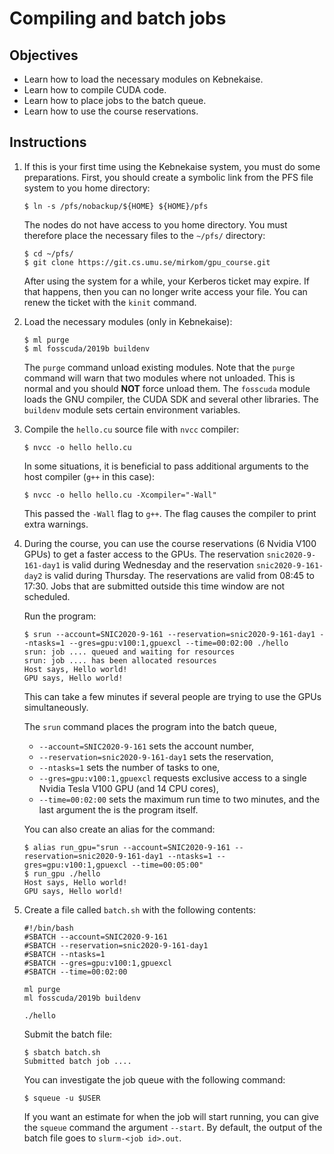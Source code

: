 # Compiling and batch jobs

## Objectives

 - Learn how to load the necessary modules on Kebnekaise.
 - Learn how to compile CUDA code.
 - Learn how to place jobs to the batch queue.
 - Learn how to use the course reservations.

## Instructions

 1. If this is your first time using the Kebnekaise system, you must do some
    preparations. First, you should create a symbolic link from the PFS file
    system to you home directory:
    
    ```
    $ ln -s /pfs/nobackup/${HOME} ${HOME}/pfs
    ```
    
    The nodes do not have access to you home directory. You must therefore place
    the necessary files to the `~/pfs/` directory:
    
    ```
    $ cd ~/pfs/
    $ git clone https://git.cs.umu.se/mirkom/gpu_course.git
    ```
    
    After using the system for a while, your Kerberos ticket may expire. If that
    happens, then you can no longer write access your file. You can renew the
    ticket with the `kinit` command.

 2. Load the necessary modules (only in Kebnekaise):
 
    ```
    $ ml purge
    $ ml fosscuda/2019b buildenv
    ```
    
    The `purge` command unload existing modules. Note that the `purge` command
    will warn that two modules where not unloaded. This is normal and you should
    **NOT** force unload them. The `fosscuda` module loads the GNU compiler,
    the CUDA SDK and several other libraries. The `buildenv` module sets certain
    environment variables.

 3. Compile the `hello.cu` source file with `nvcc` compiler:
 
    ```
    $ nvcc -o hello hello.cu
    ```
    
    In some situations, it is beneficial to pass additional arguments to the
    host compiler (`g++` in this case):
    
    ```
    $ nvcc -o hello hello.cu -Xcompiler="-Wall"
    ```
    
    This passed the `-Wall` flag to `g++`. The flag causes the compiler to print
    extra warnings.

 4. During the course, you can use the course reservations (6 Nvidia V100 GPUs)
    to get a faster access to the GPUs. The reservation `snic2020-9-161-day1` is
    valid during Wednesday and the reservation `snic2020-9-161-day2` is valid
    during Thursday. The reservations are valid from 08:45 to 17:30. Jobs that
    are submitted outside this time window are not scheduled.
  
    Run the program:
 
    ```
    $ srun --account=SNIC2020-9-161 --reservation=snic2020-9-161-day1 --ntasks=1 --gres=gpu:v100:1,gpuexcl --time=00:02:00 ./hello
    srun: job .... queued and waiting for resources
    srun: job .... has been allocated resources
    Host says, Hello world!
    GPU says, Hello world!
    ```
    
    This can take a few minutes if several people are trying to use the GPUs
    simultaneously. 
    
    The `srun` command places the program into the batch queue, 
     - `--account=SNIC2020-9-161` sets the account number,
     - `--reservation=snic2020-9-161-day1` sets the reservation,
     - `--ntasks=1` sets the number of tasks to one,
     - `--gres=gpu:v100:1,gpuexcl` requests exclusive access to a single Nvidia
       Tesla V100 GPU (and 14 CPU cores), 
     - `--time=00:02:00` sets the maximum run time to two minutes, 
    and the last argument the is the program itself.
    
    You can also create an alias for the command:
    
    ```
    $ alias run_gpu="srun --account=SNIC2020-9-161 --reservation=snic2020-9-161-day1 --ntasks=1 --gres=gpu:v100:1,gpuexcl --time=00:05:00"
    $ run_gpu ./hello
    Host says, Hello world!
    GPU says, Hello world!
    ```

 5. Create a file called `batch.sh` with the following contents:
 
    ```
    #!/bin/bash
    #SBATCH --account=SNIC2020-9-161
    #SBATCH --reservation=snic2020-9-161-day1
    #SBATCH --ntasks=1
    #SBATCH --gres=gpu:v100:1,gpuexcl
    #SBATCH --time=00:02:00

    ml purge
    ml fosscuda/2019b buildenv

    ./hello
    ```
    
    Submit the batch file:
    
    ```
    $ sbatch batch.sh 
    Submitted batch job ....
    ```
    
    You can investigate the job queue with the following command: 
    
    ```
    $ squeue -u $USER
    ```
    
    If you want an estimate for when the job will start running, you can
    give the `squeue` command the argument `--start`. By default, the output of
    the batch file goes to `slurm-<job id>.out`.
